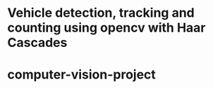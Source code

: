 # Vehicle detection, tracking and counting using opencv with Haar Cascades


# computer-vision-project
